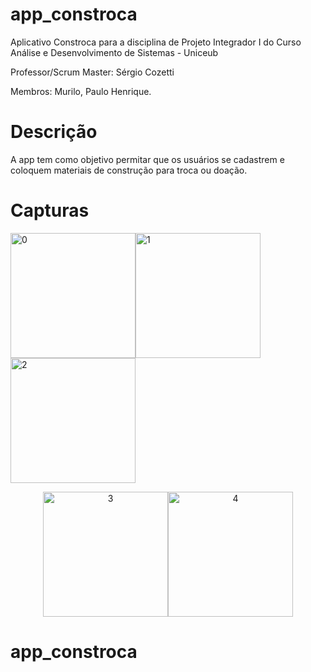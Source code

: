 # app_constroca

Aplicativo Constroca para a disciplina de Projeto Integrador I do Curso Análise e Desenvolvimento de Sistemas - Uniceub

Professor/Scrum Master: Sérgio Cozetti

Membros: Murilo, Paulo Henrique.


# Descrição

A app tem como objetivo permitar que os usuários se cadastrem e coloquem materiais de construção para troca ou doação.


# Capturas


<img alt="0" src="http://www.someletras.com.br/paulo/gifs/0.gif" width="200"/><img alt="1" src="http://www.someletras.com.br/paulo/gifs/1.gif" width="200"/><img alt="2" src="http://www.someletras.com.br/paulo/gifs/2.gif" width="200"/>

<p align="center">
<img alt="3" src="http://www.someletras.com.br/paulo/gifs/3.gif" width="200" /><img alt="4" src="http://www.someletras.com.br/paulo/gifs/4.gif" width="200"/>

</p>

# app_constroca 



